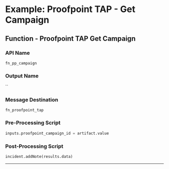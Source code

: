 <!--
    DO NOT MANUALLY EDIT THIS FILE
    THIS FILE IS AUTOMATICALLY GENERATED WITH resilient-circuits codegen
-->

# Example: Proofpoint TAP - Get Campaign


## Function - Proofpoint TAP Get Campaign

### API Name
`fn_pp_campaign`

### Output Name
``

### Message Destination
`fn_proofpoint_tap`

### Pre-Processing Script
```python
inputs.proofpoint_campaign_id = artifact.value
```

### Post-Processing Script
```python
incident.addNote(results.data)

```

---

